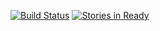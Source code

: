 [![Build Status](https://travis-ci.org/andrewcstewart/andrewcstewart.github.io.svg?branch=master)](https://travis-ci.org/andrewcstewart/andrewcstewart.github.io)
[![Stories in Ready](https://badge.waffle.io/andrewcstewart/andrewcstewart.github.io.svg?label=ready&title=Ready)](http://waffle.io/andrewcstewart/andrewcstewart.github.io)

